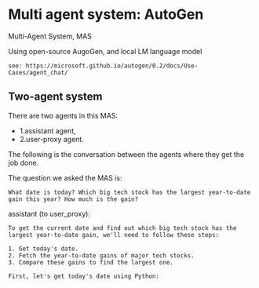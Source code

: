 # Multi agent system: AutoGen

Multi-Agent System, MAS

Using open-source AugoGen, and local LM language model

```
see: https://microsoft.github.io/autogen/0.2/docs/Use-Cases/agent_chat/
```

## Two-agent system

There are two agents in this MAS:
+ 1.assistant agent,
+ 2.user-proxy agent.

The following is the conversation between the agents where they get the job done.

The question we asked the MAS is:

```
What date is today? Which big tech stock has the largest year-to-date gain this year? How much is the gain?
```

assistant (to user_proxy):
```
To get the current date and find out which big tech stock has the largest year-to-date gain, we'll need to follow these steps:

1. Get today's date.
2. Fetch the year-to-date gains of major tech stocks.
3. Compare these gains to find the largest one.

First, let's get today's date using Python:
```

